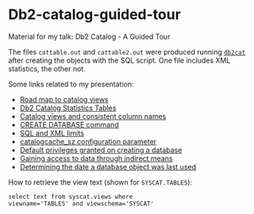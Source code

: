 # Db2-catalog-guided-tour
Material for my talk: Db2 Catalog - A Guided Tour

The files `cattable.out` and `cattable2.out` were produced running [`db2cat`](https://www.ibm.com/support/knowledgecenter/SSEPGG_11.1.0/com.ibm.db2.luw.admin.cmd.doc/doc/r0024085.html) after creating the objects with the SQL script. One file includes XML statistics, the other not.

Some links related to my presentation:
* [Road map to catalog views](https://www.ibm.com/support/knowledgecenter/SSEPGG_11.1.0/com.ibm.db2.luw.sql.ref.doc/doc/r0011297.html)
* [Db2 Catalog Statistics Tables](https://www.ibm.com/support/knowledgecenter/SSEPGG_11.1.0/com.ibm.db2.luw.admin.perf.doc/doc/c0005087.html)
* [Catalog views and consistent column names](https://www.ibm.com/support/knowledgecenter/SSEPGG_11.1.0/com.ibm.db2.luw.sql.ref.doc/doc/r0008443.html)
* [CREATE DATABASE command](https://www.ibm.com/support/knowledgecenter/SSEPGG_11.1.0/com.ibm.db2.luw.admin.cmd.doc/doc/r0001941.html)
* [SQL and XML limits](https://www.ibm.com/support/knowledgecenter/SSEPGG_11.1.0/com.ibm.db2.luw.sql.ref.doc/doc/r0001029.html)
* [catalogcache_sz configuration parameter](https://www.ibm.com/support/knowledgecenter/SSEPGG_11.1.0/com.ibm.db2.luw.admin.config.doc/doc/r0000338.html)
* [Default privileges granted on creating a database](https://www.ibm.com/support/knowledgecenter/SSEPGG_11.1.0/com.ibm.db2.luw.admin.sec.doc/doc/c0054269.html)
* [Gaining access to data through indirect means](https://www.ibm.com/support/knowledgecenter/SSEPGG_11.1.0/com.ibm.db2.luw.admin.sec.doc/doc/c0021061.html)
* [Determining the date a database object was last used](https://www.ibm.com/support/knowledgecenter/SSEPGG_11.1.0/com.ibm.db2.luw.admin.mon.doc/doc/c0056434.html)



How to retrieve the view text (shown for `SYSCAT.TABLES`):   
```
select text from syscat.views where
viewname='TABLES' and viewschema='SYSCAT'
```
